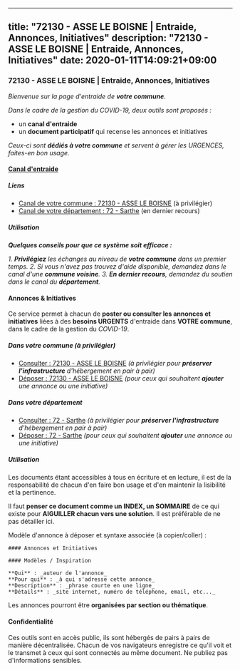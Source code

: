 
---
title: "72130 - ASSE LE BOISNE | Entraide, Annonces, Initiatives"
description: "72130 - ASSE LE BOISNE | Entraide, Annonces, Initiatives"
date: 2020-01-11T14:09:21+09:00
---

### 72130 - ASSE LE BOISNE | Entraide, Annonces, Initiatives

_Bienvenue sur la page d'entraide de **votre commune**_.

_Dans le cadre de la gestion du COVID-19, deux outils sont proposés :_

- un **canal d'entraide**
- un **document participatif** qui recense les annonces et initiatives

_Ceux-ci sont **dédiés à votre commune** et servent à gérer les URGENCES, faites-en bon usage._

#### [Canal d'entraide](https://entraide.stopcoronavirus.tech/#/channel/72130_asse-le-boisne)

##### Liens

- [Canal de votre commune : 72130 	- ASSE LE BOISNE](https://entraide.stopcoronavirus.tech/#/channel/72130_asse-le-boisne) (à privilégier)
- [Canal de votre département : 72 	- Sarthe](https://entraide.stopcoronavirus.tech/#/channel/72_sarthe) (en dernier recours)

##### Utilisation

_**Quelques conseils pour que ce système soit efficace :**_

_1. **Privilégiez** les échanges au niveau de **votre commune** dans un premier temps._
_2. Si vous n'avez pas trouvez d'aide disponible, demandez dans le canal d'une **commune voisine**._
_3. **En dernier recours**, demandez du soutien dans le canal du **département**._

#### Annonces & Initiatives


Ce service permet à chacun de **poster ou consulter les annonces et initiatives** liées à des **besoins
URGENTS** d'entraide dans **VOTRE commune**, dans le cadre de la gestion du _COVID-19_.

##### Dans votre commune (à privilégier)

- [Consulter : 72130 	- ASSE LE BOISNE](https://docs.stopcoronavirus.tech/r/markdown/72130_asse-le-boisne/4XTTMACwWZUUiGfa94dSvKWQeST25FK7oR8ZFoo6FDQw1nXzp) _(à privilégier pour **préserver l'infrastructure** d'hébergement en pair à pair)_
- [Déposer : 72130 	- ASSE LE BOISNE](https://docs.stopcoronavirus.tech/w/markdown/72130_asse-le-boisne/4XTTMACwWZUUiGfa94dSvKWQeST25FK7oR8ZFoo6FDQw1nXzp-K3TgUCvc4efLsqL8G8uxpNP6W1UTvAZUpiqauEUu2wTu6jXJwmyHX4eUUjXjq3SS6JtiRzWrjChY4WJpGdmxYvM7Vb1qvKnYKMTiePzpxuZsooHXWHC9A8hYbcZqnT4YcSptGoSG) _(pour ceux qui souhaitent **ajouter** une annonce ou une initiative)_

##### Dans votre département

- [Consulter : 72 	- Sarthe](https://docs.stopcoronavirus.tech/r/markdown/72_sarthe/4XTTM94PDoxfKWsWMasdzrW998jkGtRkEM3CSUC42xSpuJKZ5) _(à privilégier pour **préserver l'infrastructure** d'hébergement en pair à pair)_
- [Déposer : 72 	- Sarthe](https://docs.stopcoronavirus.tech/w/markdown/72_sarthe/4XTTM94PDoxfKWsWMasdzrW998jkGtRkEM3CSUC42xSpuJKZ5-K3TgTpjFyG67yVeuXvSAfSYzY4Yx2FMtDhgpv5HM2EDBJRVMn95z33xx4XjRNYNVaVsBPQ1t4pG9MoyNqwTqa8mcnEUB8rK4BMVbvUhCtGWCPSFnDCaT8GJTyimDgsCirLN3zswh) _(pour ceux qui souhaitent **ajouter** une annonce ou une initiative)_


##### Utilisation

Les documents étant accessibles à tous en écriture et en lecture, il est de la
responsabilité de chacun d'en faire bon usage et d'en maintenir la lisibilité
et la pertinence.

Il faut **penser ce document comme un INDEX, un SOMMAIRE** de ce qui existe
pour **AIGUILLER chacun vers une solution**. Il est préférable de ne pas détailler ici.

Modèle d'annonce à déposer et syntaxe associée (à copier/coller) :

    #### Annonces et Initiatives

    #### Modèles / Inspiration

    **Qui** : _auteur de l'annonce_
    **Pour qui** : _à qui s'adresse cette annonce_
    **Description** : _phrase courte en une ligne_
    **Détails** : _site internet, numéro de téléphone, email, etc..._


Les annonces pourront être **organisées par section ou thématique**.

#### Confidentialité

Ces outils sont en accès public, ils sont hébergés de pairs à pairs de manière décentralisée.
Chacun de vos navigateurs enregistre ce qu'il voit et le transmet à ceux qui sont connectés au même document.
Ne publiez pas d'informations sensibles.
